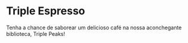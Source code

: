 # Triple Espresso
Tenha a chance de saborear um delicioso café na nossa aconchegante biblioteca, Triple Peaks!
